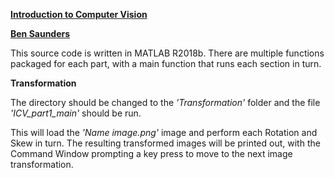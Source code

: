 **<u>Introduction to Computer Vision</u>**

**<u>Ben Saunders</u>**



This source code is written in MATLAB R2018b. There are multiple functions packaged for each part, with a main function that runs each section in turn.



**Transformation**

The directory should be changed to the *'Transformation'* folder and the file *'ICV_part1_main'* should be run. 

This will load the *'Name image.png'* image and perform each Rotation and Skew in turn. The resulting transformed images will be printed out, with the Command Window prompting a key press to move to the next image transformation.



